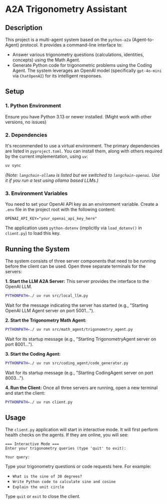 # A2A Trigonometry Assistant

## Description

This project is a multi-agent system based on the `python-a2a` (Agent-to-Agent) protocol. It provides a command-line interface to:
*   Answer various trigonometry questions (calculations, identities, concepts) using the Math Agent.
*   Generate Python code for trigonometric problems using the Coding Agent.
The system leverages an OpenAI model (specifically `gpt-4o-mini` via `ChatOpenAI`) for its intelligent responses.

## Setup

### 1. Python Environment
Ensure you have Python 3.13 or newer installed. (Might work with other versions, no issues)

### 2. Dependencies
It's recommended to use a virtual environment.
The primary dependencies are listed in `pyproject.toml`. You can install them, along with others required by the current implementation, using `uv`:

```bash
uv sync
```
*(Note: `langchain-ollama` is listed but we switched to `langchain-openai`. Use it if you run a test using ollama based LLMs.)*

### 3. Environment Variables
You need to set your OpenAI API key as an environment variable. Create a `.env` file in the project root with the following content:

```
OPENAI_API_KEY="your_openai_api_key_here"
```
The application uses `python-dotenv` (implicitly via `load_dotenv()` in `client.py`) to load this key.

## Running the System

The system consists of three server components that need to be running before the client can be used. Open three separate terminals for the servers:

**1. Start the LLM A2A Server:**
This server provides the interface to the OpenAI LLM.
```bash
PYTHONPATH=./ uv run src/local_llm.py
```
Wait for the message indicating the server has started (e.g., "Starting OpenAI LLM Agent server on port 5001...").

**2. Start the Trigonometry Math Agent:**
```bash
PYTHONPATH=./ uv run src/math_agent/trigonometry_agent.py
```
Wait for its startup message (e.g., "Starting TrigonometryAgent server on port 8001...").

**3. Start the Coding Agent:**
```bash
PYTHONPATH=./ uv run src/coding_agent/code_generator.py
```
Wait for its startup message (e.g., "Starting CodingAgent server on port 8003...").

**4. Run the Client:**
Once all three servers are running, open a new terminal and start the client:
```bash
PYTHONPATH=./ uv run client.py
```

## Usage

The `client.py` application will start in interactive mode. It will first perform health checks on the agents. If they are online, you will see:

```
=== Interactive Mode ===
Enter your trigonometry queries (type 'quit' to exit):

Your query: 
```
Type your trigonometry questions or code requests here. For example:
*   `What is the sine of 30 degrees?`
*   `Write Python code to calculate sine and cosine`
*   `Explain the unit circle`

Type `quit` or `exit` to close the client.
```